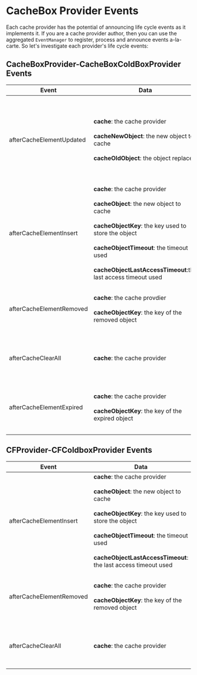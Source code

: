 # CacheBox Provider Events

Each cache provider has the potential of announcing life cycle events as it implements it. If you are a cache provider author, then you can use the aggregated `EventManager` to register, process and announce events a-la-carte. So let's investigate each provider's life cycle events:

## CacheBoxProvider-CacheBoxColdBoxProvider Events

|Event|Data|Description|
|--|--|--|
| afterCacheElementUpdated | **cache**: the cache provider<br><br>**cacheNewObject**: the new object to cache<br><br>**cacheOldObject**: the object replaced | Called via a `set()` operation when there is already the same key in the cache. Called before the replacement occurs | 
| afterCacheElementInsert  | **cache**: the cache provider<br><br>**cacheObject**: the new object to cache<br><br>**cacheObjectKey**: the key used to store the object<br><br>**cacheObjectTimeout**: the timeout used<br><br>**cacheObjectLastAccessTimeout**:the last access timeout used | Called after a new cache element has been inserted into the cache|
| afterCacheElementRemoved | **cache**: the cache provdier<br><br>**cacheObjectKey**: the key of the removed object | Called after a cache element has been removed from the cache|
| afterCacheClearAll 	   | **cache**: the cache provider | Called after a `clearAll()` has been issued on the cache|
| afterCacheElementExpired | **cache**: the cache provider<br><br>**cacheObjectKey**: the key of the expired object | Called after a cache element has been expired from the cache|

## CFProvider-CFColdboxProvider Events

|Event|Data|Description|
|--|--|--|
| afterCacheElementInsert 	| **cache**: the cache provider<br><br> **cacheObject**: the new object to cache<br><br> **cacheObjectKey**: the key used to store the object<br><br>**cacheObjectTimeout**: the timeout used<br><br>**cacheObjectLastAccessTimeout**: the last access timeout used|Called after a new cache element has been inserted into the cache|
| afterCacheElementRemoved	| **cache**: the cache provider<br><br> **cacheObjectKey**: the key of the removed object|Called after a cache element has been removed from the cache|
| afterCacheClearAll		| **cache**: the cache provider|Called after a `clearAll()` has been issued on the cache|
